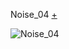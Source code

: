 Noise_04 [+](https://editor.p5js.org/lucrezia1234/full/B0_Ftn_FJ)

![Noise_04](https://user-images.githubusercontent.com/79698027/114923716-71821700-9e2d-11eb-8ea5-f353b097f897.JPG)

